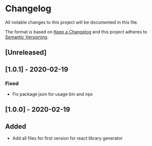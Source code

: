 # Changelog

All notable changes to this project will be documented in this file.

The format is based on [Keep a Changelog](http://keepachangelog.com/en/1.0.0/)
and this project adheres to [Semantic Versioning](http://semver.org/spec/v2.0.0.html).

## [Unreleased]

## [1.0.1] - 2020-02-19
### Fixed
- Fix package json for usage bin and npx

## [1.0.0] - 2020-02-19
## Added
- Add all files for first version for react library generator